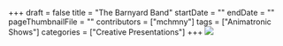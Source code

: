 +++
draft = false
title = "The Barnyard Band"
startDate = ""
endDate = ""
pageThumbnailFile = ""
contributors = ["mchmny"]
tags = ["Animatronic Shows"]
categories = ["Creative Presentations"]
+++
![](/photos/screenshot-2025-10-19-020217.png)

